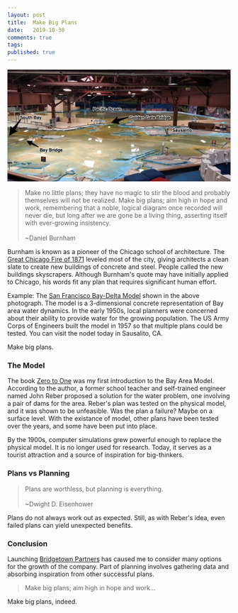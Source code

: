 ```yaml
---
layout: post
title:  Make Big Plans
date:   2019-10-30
comments: true
tags: 
published: true
---
```


<img src="/images/bay_area_plan_san_francisco.jpg" width="800" alt="Bay Area Plan San Francisco, California, USA" title="Bay Area Plan San Francisco, California, USA">

>Make no little plans; they have no magic to stir the blood and probably themselves will not be realized. Make big plans; aim high in hope and work, remembering that a noble, logical diagram once recorded will never die, but long after we are gone be a living thing, asserting itself with ever-growing insistency.
&nbsp;<br/>&nbsp;<br/>
~Daniel Burnham

Burnham is known as a pioneer of the Chicago school of architecture. The [Great Chicago Fire of 1871](https://en.wikipedia.org/wiki/Great_Chicago_Fire) leveled most of the city, giving architects a clean slate to create new buildings of concrete and steel. People called the new buildings skyscrapers. Although Burnham's quote may have initially applied to Chicago, his words fit any plan that requires significant human effort.

Example: The [San Francisco Bay-Delta Model](https://www.spn.usace.army.mil/Missions/Recreation/Bay-Model-Visitor-Center/) shown in the above photograph. The model is a 3-dimensional concrete representation of Bay area water dynamics. In the early 1950s, local planners were concerned about their ability to provide water for the growing population. The US Army Corps of Engineers built the model in 1957 so that multiple plans could be tested. You can visit the nodel today in Sausalito, CA. 

Make big plans.

<!--more-->

### The Model

The book [Zero to One](/blog/2019/10/28/zero-to-one/) was my first introduction to the Bay Area Model. According to the author, a former school teacher and self-trained engineer named John Reber proposed a solution for the water problem, one involving a pair of dams for the area. Reber's plan was tested on the physical model, and it was shown to be unfeasible. Was the plan a failure? Maybe on a surface level. With the existance of model, other plans have been tested over the years, and some have been put into place. 

By the 1900s, computer simulations grew powerful enough to replace the physical model. It is no longer used for research. Today, it serves as a tourist attraction and a source of inspiration for big-thinkers.

### Plans vs Planning

>Plans are worthless, but planning is everything.
&nbsp;<br/>&nbsp;<br/>
~Dwight D. Eisenhower

Plans do not always work out as expected. Still, as with Reber's idea, even failed plans can yield unexpected benefits. 

### Conclusion

Launching [Bridgetown Partners](http://bridgetownpartners.com) has caused me to consider many options for the growth of the company. Part of planning involves gathering data and absorbing inspiration from other successful plans.

>Make big plans; aim high in hope and work...

Make big plans, indeed.


